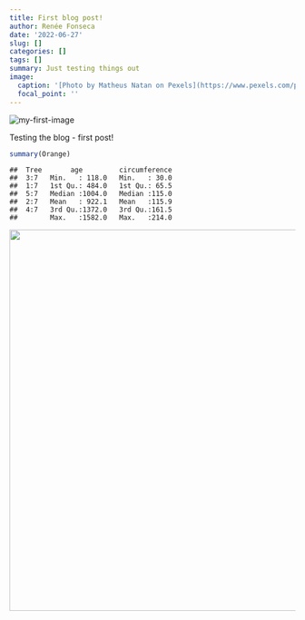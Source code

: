 ```yaml
---
title: First blog post! 
author: Renée Fonseca
date: '2022-06-27'
slug: []
categories: []
tags: []
summary: Just testing things out
image:
  caption: '[Photo by Matheus Natan on Pexels](https://www.pexels.com/photo/white-concrete-building-3297593/)'
  focal_point: ''
---
```


![my-first-image](image1.jpeg)

Testing the blog - first post!



```r
summary(Orange)
```

```
##  Tree       age         circumference  
##  3:7   Min.   : 118.0   Min.   : 30.0  
##  1:7   1st Qu.: 484.0   1st Qu.: 65.5  
##  5:7   Median :1004.0   Median :115.0  
##  2:7   Mean   : 922.1   Mean   :115.9  
##  4:7   3rd Qu.:1372.0   3rd Qu.:161.5  
##        Max.   :1582.0   Max.   :214.0
```

<img src="{{< blogdown/postref >}}index_files/figure-html/unnamed-chunk-2-1.png" width="672" />
